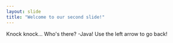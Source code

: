 ```yaml
---
layout: slide
title: "Welcome to our second slide!"
---
```

Knock knock... Who's there? <Ten minutes later...> -Java! 
Use the left arrow to go back!
